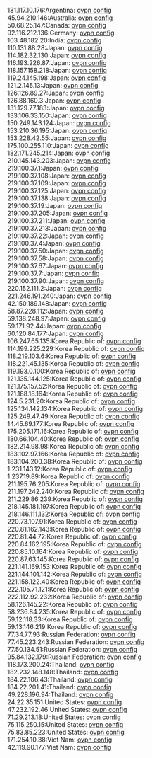 181.117.10.176:Argentina: [ovpn config](vpn/181_117_10_176.ovpn)  
45.94.210.146:Australia: [ovpn config](vpn/45_94_210_146.ovpn)  
50.68.25.147:Canada: [ovpn config](vpn/50_68_25_147.ovpn)  
92.116.212.136:Germany: [ovpn config](vpn/92_116_212_136.ovpn)  
103.48.182.20:India: [ovpn config](vpn/103_48_182_20.ovpn)  
110.131.88.28:Japan: [ovpn config](vpn/110_131_88_28.ovpn)  
114.182.32.130:Japan: [ovpn config](vpn/114_182_32_130.ovpn)  
116.193.226.87:Japan: [ovpn config](vpn/116_193_226_87.ovpn)  
118.157.158.218:Japan: [ovpn config](vpn/118_157_158_218.ovpn)  
119.24.145.198:Japan: [ovpn config](vpn/119_24_145_198.ovpn)  
121.2.145.13:Japan: [ovpn config](vpn/121_2_145_13.ovpn)  
126.126.89.27:Japan: [ovpn config](vpn/126_126_89_27.ovpn)  
126.88.160.3:Japan: [ovpn config](vpn/126_88_160_3.ovpn)  
131.129.77.183:Japan: [ovpn config](vpn/131_129_77_183.ovpn)  
133.106.33.150:Japan: [ovpn config](vpn/133_106_33_150.ovpn)  
150.249.143.124:Japan: [ovpn config](vpn/150_249_143_124.ovpn)  
153.210.36.195:Japan: [ovpn config](vpn/153_210_36_195.ovpn)  
153.228.42.55:Japan: [ovpn config](vpn/153_228_42_55.ovpn)  
175.100.255.110:Japan: [ovpn config](vpn/175_100_255_110.ovpn)  
182.171.245.214:Japan: [ovpn config](vpn/182_171_245_214.ovpn)  
210.145.143.203:Japan: [ovpn config](vpn/210_145_143_203.ovpn)  
219.100.37.1:Japan: [ovpn config](vpn/219_100_37_1.ovpn)  
219.100.37.108:Japan: [ovpn config](vpn/219_100_37_108.ovpn)  
219.100.37.109:Japan: [ovpn config](vpn/219_100_37_109.ovpn)  
219.100.37.125:Japan: [ovpn config](vpn/219_100_37_125.ovpn)  
219.100.37.138:Japan: [ovpn config](vpn/219_100_37_138.ovpn)  
219.100.37.19:Japan: [ovpn config](vpn/219_100_37_19.ovpn)  
219.100.37.205:Japan: [ovpn config](vpn/219_100_37_205.ovpn)  
219.100.37.211:Japan: [ovpn config](vpn/219_100_37_211.ovpn)  
219.100.37.213:Japan: [ovpn config](vpn/219_100_37_213.ovpn)  
219.100.37.22:Japan: [ovpn config](vpn/219_100_37_22.ovpn)  
219.100.37.4:Japan: [ovpn config](vpn/219_100_37_4.ovpn)  
219.100.37.50:Japan: [ovpn config](vpn/219_100_37_50.ovpn)  
219.100.37.58:Japan: [ovpn config](vpn/219_100_37_58.ovpn)  
219.100.37.67:Japan: [ovpn config](vpn/219_100_37_67.ovpn)  
219.100.37.7:Japan: [ovpn config](vpn/219_100_37_7.ovpn)  
219.100.37.90:Japan: [ovpn config](vpn/219_100_37_90.ovpn)  
220.152.111.2:Japan: [ovpn config](vpn/220_152_111_2.ovpn)  
221.246.191.240:Japan: [ovpn config](vpn/221_246_191_240.ovpn)  
42.150.189.148:Japan: [ovpn config](vpn/42_150_189_148.ovpn)  
58.87.228.112:Japan: [ovpn config](vpn/58_87_228_112.ovpn)  
59.138.248.97:Japan: [ovpn config](vpn/59_138_248_97.ovpn)  
59.171.92.44:Japan: [ovpn config](vpn/59_171_92_44.ovpn)  
60.120.84.177:Japan: [ovpn config](vpn/60_120_84_177.ovpn)  
106.247.65.135:Korea Republic of: [ovpn config](vpn/106_247_65_135.ovpn)  
114.199.225.229:Korea Republic of: [ovpn config](vpn/114_199_225_229.ovpn)  
118.219.103.6:Korea Republic of: [ovpn config](vpn/118_219_103_6.ovpn)  
118.221.45.135:Korea Republic of: [ovpn config](vpn/118_221_45_135.ovpn)  
119.193.0.100:Korea Republic of: [ovpn config](vpn/119_193_0_100.ovpn)  
121.135.144.125:Korea Republic of: [ovpn config](vpn/121_135_144_125.ovpn)  
121.175.157.52:Korea Republic of: [ovpn config](vpn/121_175_157_52.ovpn)  
121.188.18.164:Korea Republic of: [ovpn config](vpn/121_188_18_164.ovpn)  
124.5.231.20:Korea Republic of: [ovpn config](vpn/124_5_231_20.ovpn)  
125.134.142.134:Korea Republic of: [ovpn config](vpn/125_134_142_134.ovpn)  
125.249.47.49:Korea Republic of: [ovpn config](vpn/125_249_47_49.ovpn)  
14.45.69.177:Korea Republic of: [ovpn config](vpn/14_45_69_177.ovpn)  
175.205.171.16:Korea Republic of: [ovpn config](vpn/175_205_171_16.ovpn)  
180.66.104.40:Korea Republic of: [ovpn config](vpn/180_66_104_40.ovpn)  
182.214.98.98:Korea Republic of: [ovpn config](vpn/182_214_98_98.ovpn)  
183.102.97.166:Korea Republic of: [ovpn config](vpn/183_102_97_166.ovpn)  
183.104.200.38:Korea Republic of: [ovpn config](vpn/183_104_200_38.ovpn)  
1.231.143.12:Korea Republic of: [ovpn config](vpn/1_231_143_12.ovpn)  
1.237.19.89:Korea Republic of: [ovpn config](vpn/1_237_19_89.ovpn)  
211.195.76.205:Korea Republic of: [ovpn config](vpn/211_195_76_205.ovpn)  
211.197.242.240:Korea Republic of: [ovpn config](vpn/211_197_242_240.ovpn)  
211.229.86.239:Korea Republic of: [ovpn config](vpn/211_229_86_239.ovpn)  
218.145.181.197:Korea Republic of: [ovpn config](vpn/218_145_181_197.ovpn)  
218.146.111.132:Korea Republic of: [ovpn config](vpn/218_146_111_132.ovpn)  
220.73.107.91:Korea Republic of: [ovpn config](vpn/220_73_107_91.ovpn)  
220.81.162.143:Korea Republic of: [ovpn config](vpn/220_81_162_143.ovpn)  
220.81.44.72:Korea Republic of: [ovpn config](vpn/220_81_44_72.ovpn)  
220.84.162.195:Korea Republic of: [ovpn config](vpn/220_84_162_195.ovpn)  
220.85.10.164:Korea Republic of: [ovpn config](vpn/220_85_10_164.ovpn)  
220.87.63.145:Korea Republic of: [ovpn config](vpn/220_87_63_145.ovpn)  
221.141.169.153:Korea Republic of: [ovpn config](vpn/221_141_169_153.ovpn)  
221.144.101.142:Korea Republic of: [ovpn config](vpn/221_144_101_142.ovpn)  
221.158.122.40:Korea Republic of: [ovpn config](vpn/221_158_122_40.ovpn)  
222.105.71.121:Korea Republic of: [ovpn config](vpn/222_105_71_121.ovpn)  
222.112.92.232:Korea Republic of: [ovpn config](vpn/222_112_92_232.ovpn)  
58.126.145.22:Korea Republic of: [ovpn config](vpn/58_126_145_22.ovpn)  
58.236.84.235:Korea Republic of: [ovpn config](vpn/58_236_84_235.ovpn)  
59.12.118.33:Korea Republic of: [ovpn config](vpn/59_12_118_33.ovpn)  
59.13.146.219:Korea Republic of: [ovpn config](vpn/59_13_146_219.ovpn)  
77.34.77.93:Russian Federation: [ovpn config](vpn/77_34_77_93.ovpn)  
77.45.223.243:Russian Federation: [ovpn config](vpn/77_45_223_243.ovpn)  
77.50.134.51:Russian Federation: [ovpn config](vpn/77_50_134_51.ovpn)  
95.84.132.179:Russian Federation: [ovpn config](vpn/95_84_132_179.ovpn)  
118.173.200.24:Thailand: [ovpn config](vpn/118_173_200_24.ovpn)  
182.232.148.148:Thailand: [ovpn config](vpn/182_232_148_148.ovpn)  
184.22.106.43:Thailand: [ovpn config](vpn/184_22_106_43.ovpn)  
184.22.201.41:Thailand: [ovpn config](vpn/184_22_201_41.ovpn)  
49.228.196.94:Thailand: [ovpn config](vpn/49_228_196_94.ovpn)  
24.22.35.151:United States: [ovpn config](vpn/24_22_35_151.ovpn)  
47.232.192.46:United States: [ovpn config](vpn/47_232_192_46.ovpn)  
71.29.213.18:United States: [ovpn config](vpn/71_29_213_18.ovpn)  
75.115.250.15:United States: [ovpn config](vpn/75_115_250_15.ovpn)  
75.83.85.223:United States: [ovpn config](vpn/75_83_85_223.ovpn)  
171.254.10.38:Viet Nam: [ovpn config](vpn/171_254_10_38.ovpn)  
42.119.90.177:Viet Nam: [ovpn config](vpn/42_119_90_177.ovpn)  
